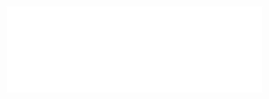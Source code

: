<!-- Header -->
<img align="center" src="https://github.com/AlexRoman777/AlexRoman777/blob/stats/images/rain.svg" alt="Header" />

<!-- Footer -->
<img align="center" src="https://github.com/AlexRoman777/AlexRoman777/blob/stats/images/footer.svg" alt="Footer" />
